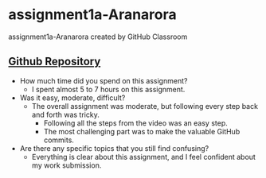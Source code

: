 # assignment1a-Aranarora
assignment1a-Aranarora created by GitHub Classroom
## [Github Repository](https://github.com/nic-dgl203-2023FA/assignment1a-Aranarora)

- How much time did you spend on this assignment?
  - I spent almost 5 to 7 hours on this assignment.
- Was it easy, moderate, difficult?
  - The overall assignment was moderate, but following every step back and forth was tricky.
    - Following all the steps from the video was an easy step.
    - The most challenging part was to make the valuable GitHub commits.
- Are there any specific topics that you still find confusing? 
  - Everything is clear about this assignment, and I feel confident about my work submission.
